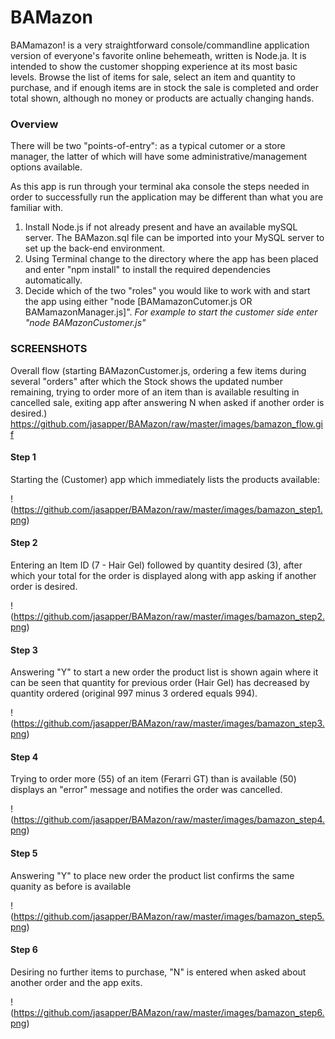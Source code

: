 # BAMazon

BAMamazon! is a very straightforward console/commandline application version of everyone's favorite online behemeath, written is Node.ja. It is intended to show the customer shopping experience at its most basic levels. Browse the list of items for sale, select an item and quantity to purchase, and if enough items are in stock the sale is completed and order total shown, although no money or products are actually changing hands.

### Overview
There will be two "points-of-entry": as a typical cutomer or a store manager, the latter of which will have some administrative/management options available.

As this app is run through your terminal aka console the steps needed in order to successfully run the application may be different than what you are familiar with.

1. Install Node.js if not already present and have an available mySQL server. The BAMazon.sql file can be imported into your MySQL server to set up the back-end environment.
2. Using Terminal change to the directory where the app has been placed and enter "npm install" to install the required dependencies automatically.
3. Decide which of the two "roles" you would like to work with and start the app using either "node [BAMamazonCutomer.js OR BAMamazonManager.js]".
_For example to start the customer side enter "node BAMazonCustomer.js"_

### SCREENSHOTS
Overall flow (starting BAMazonCustomer.js, ordering a few items during several "orders" after which the Stock shows the updated number remaining, trying to order more of an item than is available resulting in cancelled sale, exiting app after answering N when asked if another order is desired.)
https://github.com/jasapper/BAMazon/raw/master/images/bamazon_flow.gif

#### Step 1
Starting the (Customer) app which immediately lists the products available:

!(https://github.com/jasapper/BAMazon/raw/master/images/bamazon_step1.png)

#### Step 2
Entering an Item ID (7 - Hair Gel) followed by quantity desired (3), after which your total for the order is displayed along with app asking if another order is desired.

!(https://github.com/jasapper/BAMazon/raw/master/images/bamazon_step2.png)

#### Step 3
Answering "Y" to start a new order the product list is shown again where it can be seen that quantity for previous order (Hair Gel) has decreased by quantity ordered (original 997 minus 3 ordered equals 994).

!(https://github.com/jasapper/BAMazon/raw/master/images/bamazon_step3.png)

#### Step 4
Trying to order more (55) of an item (Ferarri GT) than is available (50) displays an "error" message and notifies the order was cancelled.

!(https://github.com/jasapper/BAMazon/raw/master/images/bamazon_step4.png)

#### Step 5
Answering "Y" to place new order the product list confirms the same quanity as before is available

!(https://github.com/jasapper/BAMazon/raw/master/images/bamazon_step5.png)

#### Step 6
Desiring no further items to purchase, "N" is entered when asked about another order and the app exits.

!(https://github.com/jasapper/BAMazon/raw/master/images/bamazon_step6.png)